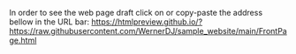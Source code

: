 In order to see the web page draft click on or copy-paste the address bellow in the URL bar:
https://htmlpreview.github.io/?https://raw.githubusercontent.com/WernerDJ/sample_website/main/FrontPage.html
